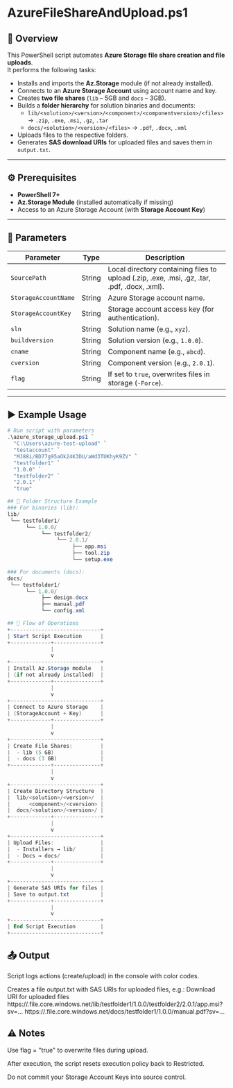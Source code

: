 # AzureFileShareAndUpload.ps1

## 📌 Overview
This PowerShell script automates **Azure Storage file share creation and file uploads**.  
It performs the following tasks:

- Installs and imports the **Az.Storage** module (if not already installed).  
- Connects to an **Azure Storage Account** using account name and key.  
- Creates **two file shares** (`lib` – 5GB and `docs` – 3GB).  
- Builds a **folder hierarchy** for solution binaries and documents:  
  - `lib/<solution>/<version>/<component>/<componentversion>/<files>` → `.zip`, `.exe`, `.msi`, `.gz`, `.tar`  
  - `docs/<solution>/<version>/<files>` → `.pdf`, `.docx`, `.xml`  
- Uploads files to the respective folders.  
- Generates **SAS download URIs** for uploaded files and saves them in `output.txt`.  

---

## ⚙️ Prerequisites
- **PowerShell 7+**  
- **Az.Storage Module** (installed automatically if missing)  
- Access to an Azure Storage Account (with **Storage Account Key**)  

---

## 📝 Parameters

| Parameter            | Type   | Description |
|----------------------|--------|-------------|
| `SourcePath`         | String | Local directory containing files to upload (.zip, .exe, .msi, .gz, .tar, .pdf, .docx, .xml). |
| `StorageAccountName` | String | Azure Storage account name. |
| `StorageAccountKey`  | String | Storage account access key (for authentication). |
| `sln`                | String | Solution name (e.g., `xyz`). |
| `buildversion`       | String | Solution version (e.g., `1.0.0`). |
| `cname`              | String | Component name (e.g., `abcd`). |
| `cversion`           | String | Component version (e.g., `2.0.1`). |
| `flag`               | String | If set to `true`, overwrites files in storage (`-Force`). |

---

## ▶️ Example Usage

```powershell
# Run script with parameters
.\azure_storage_upload.ps1 `
  "C:\Users\azure-test-upload" `
  "testaccount" `
  "MJ88i/BD77g95aOk24K3DU/aWd3TUKhyK9ZV" `
  "testfolder1" `
  "1.0.0" `
  "testfolder2" `
  "2.0.1" `
  "true"

## 📂 Folder Structure Example
### For binaries (lib):
lib/
 └── testfolder1/
      └── 1.0.0/
           └── testfolder2/
                └── 2.0.1/
                     ├── app.msi
                     ├── tool.zip
                     └── setup.exe

### For documents (docs):
docs/
 └── testfolder1/
      └── 1.0.0/
           ├── design.docx
           ├── manual.pdf
           └── config.xml

## 🔄 Flow of Operations
+-----------------------------+
| Start Script Execution      |
+-------------+---------------+
              |
              v
+-----------------------------+
| Install Az.Storage module   |
| (if not already installed)  |
+-------------+---------------+
              |
              v
+-----------------------------+
| Connect to Azure Storage    |
| (StorageAccount + Key)      |
+-------------+---------------+
              |
              v
+-----------------------------+
| Create File Shares:         |
|  - lib (5 GB)               |
|  - docs (3 GB)              |
+-------------+---------------+
              |
              v
+-----------------------------+
| Create Directory Structure  |
|  lib/<solution>/<version>/  |
|      <component>/<cversion> |
|  docs/<solution>/<version>/ |
+-------------+---------------+
              |
              v
+-----------------------------+
| Upload Files:               |
|  - Installers → lib/        |
|  - Docs → docs/             |
+-------------+---------------+
              |
              v
+-----------------------------+
| Generate SAS URIs for files |
| Save to output.txt          |
+-------------+---------------+
              |
              v
+-----------------------------+
| End Script Execution        |
+-----------------------------+
```
## 📤 Output
Script logs actions (create/upload) in the console with color codes.

Creates a file output.txt with SAS URIs for uploaded files, e.g.:
Download URI for uploaded files
https://<storageaccount>.file.core.windows.net/lib/testfolder1/1.0.0/testfolder2/2.0.1/app.msi?sv=...
https://<storageaccount>.file.core.windows.net/docs/testfolder1/1.0.0/manual.pdf?sv=...

## ⚠️ Notes
Use flag = "true" to overwrite files during upload.

After execution, the script resets execution policy back to Restricted.

Do not commit your Storage Account Keys into source control.

